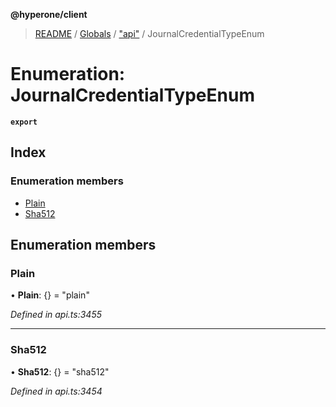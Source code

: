 **@hyperone/client**

> [README](../README.md) / [Globals](../globals.md) / ["api"](../modules/_api_.md) / JournalCredentialTypeEnum

# Enumeration: JournalCredentialTypeEnum

**`export`** 

## Index

### Enumeration members

* [Plain](_api_.journalcredentialtypeenum.md#plain)
* [Sha512](_api_.journalcredentialtypeenum.md#sha512)

## Enumeration members

### Plain

•  **Plain**: {} = "plain"

*Defined in api.ts:3455*

___

### Sha512

•  **Sha512**: {} = "sha512"

*Defined in api.ts:3454*
